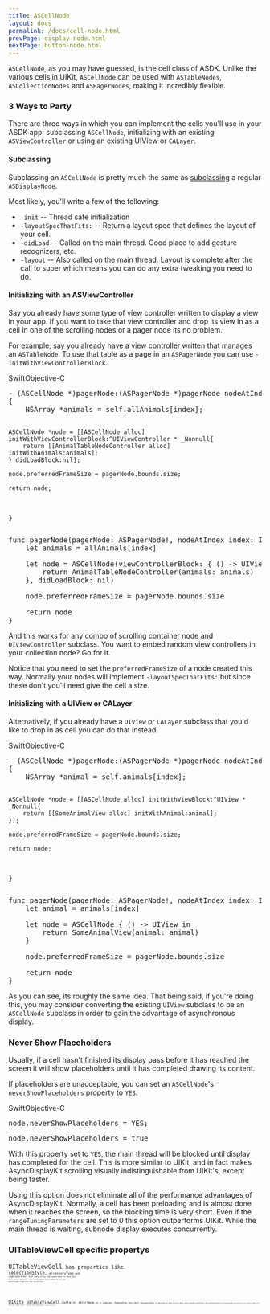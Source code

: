 ```yaml
---
title: ASCellNode
layout: docs
permalink: /docs/cell-node.html
prevPage: display-node.html
nextPage: button-node.html
---
```


<code>ASCellNode</code>, as you may have guessed, is the cell class of ASDK.  Unlike the various cells in UIKit, <code>ASCellNode</code> can be used with <code>ASTableNodes</code>, <code>ASCollectionNodes</code> and <code>ASPagerNodes</code>, making it incredibly flexible.

### 3 Ways to Party

There are three ways in which you can implement the cells you'll use in your ASDK app: subclassing <code>ASCellNode</code>, initializing with an existing <code>ASViewController</code> or using an existing UIView or <code>CALayer</code>.

#### Subclassing

Subclassing an <code>ASCellNode</code> is pretty much the same as <a href = "/docs/subclassing.html">subclassing</a> a regular <code>ASDisplayNode</code>.  

Most likely, you'll write a few of the following:
<ul>
<li>
	<code>-init</code> -- Thread safe initialization
</li>
<li>
	<code>-layoutSpecThatFits:</code> -- Return a layout spec that defines the layout of your cell.
</li>
<li>
	<code>-didLoad</code> -- Called on the main thread.  Good place to add gesture recognizers, etc.
</li>
<li>
	<code>-layout</code> -- Also called on the main thread.  Layout is complete after the call to super which means you can do any extra tweaking you need to do.
</li>
</ul>

#### Initializing with an ASViewController

Say you already have some type of view controller written to display a view in your app.  If you want to take that view controller and drop its view in as a cell in one of the scrolling nodes or a pager node its no problem.

For example, say you already have a view controller written that manages an <code>ASTableNode</code>.  To use that table as a page in an <code>ASPagerNode</code> you can use  <code>-initWithViewControllerBlock</code>.

<div class = "highlight-group">
<span class="language-toggle"><a data-lang="swift" class="swiftButton">Swift</a><a data-lang="objective-c" class = "active objcButton">Objective-C</a></span>
<div class = "code">
  <pre lang="objc" class="objcCode">
- (ASCellNode *)pagerNode:(ASPagerNode *)pagerNode nodeAtIndex:(NSInteger)index
{
    NSArray *animals = self.allAnimals[index];
    
    ASCellNode *node = [[ASCellNode alloc] initWithViewControllerBlock:^UIViewController * _Nonnull{
        return [[AnimalTableNodeController alloc] initWithAnimals:animals];
    } didLoadBlock:nil];
    
    node.preferredFrameSize = pagerNode.bounds.size;
    
    return node;
}
</pre>
<pre lang="swift" class = "swiftCode hidden">
func pagerNode(pagerNode: ASPagerNode!, nodeAtIndex index: Int) -> ASCellNode! {
    let animals = allAnimals[index]
    
    let node = ASCellNode(viewControllerBlock: { () -> UIViewController in
        return AnimalTableNodeController(animals: animals)
    }, didLoadBlock: nil)
    
    node.preferredFrameSize = pagerNode.bounds.size
    
    return node
}
</pre>
</div>
</div>

And this works for any combo of scrolling container node and <code>UIViewController</code> subclass.  You want to embed random view controllers in your collection node? Go for it.

<div class = "note">
	Notice that you need to set the <code>preferredFrameSize</code> of a node created this way.  Normally your nodes will implement <code>-layoutSpecThatFits:</code> but since these don't you'll need give the cell a size.
</div>


#### Initializing with a UIView or CALayer

Alternatively, if you already have a <code>UIView</code> or <code>CALayer</code> subclass that you'd like to drop in as cell you can do that instead.

<div class = "highlight-group">
<span class="language-toggle"><a data-lang="swift" class="swiftButton">Swift</a><a data-lang="objective-c" class = "active objcButton">Objective-C</a></span>
<div class = "code">
  <pre lang="objc" class="objcCode">
- (ASCellNode *)pagerNode:(ASPagerNode *)pagerNode nodeAtIndex:(NSInteger)index
{
    NSArray *animal = self.animals[index];
    
    ASCellNode *node = [[ASCellNode alloc] initWithViewBlock:^UIView * _Nonnull{
        return [[SomeAnimalView alloc] initWithAnimal:animal];
    }];

    node.preferredFrameSize = pagerNode.bounds.size;
    
    return node;
}
</pre>
<pre lang="swift" class = "swiftCode hidden">
func pagerNode(pagerNode: ASPagerNode!, nodeAtIndex index: Int) -> ASCellNode! {
    let animal = animals[index]
    
    let node = ASCellNode { () -> UIView in
        return SomeAnimalView(animal: animal)
    }

    node.preferredFrameSize = pagerNode.bounds.size
    
    return node
}
</pre>
</div>
</div>

As you can see, its roughly the same idea.  That being said, if you're doing this, you may consider converting the existing <code>UIView</code> subclass to be an <code>ASCellNode</code> subclass in order to gain the advantage of asynchronous display.

### Never Show Placeholders

Usually, if a cell hasn't finished its display pass before it has reached the screen it will show placeholders until it has completed drawing its content.

If placeholders are unacceptable, you can set an <code>ASCellNode</code>'s <code>neverShowPlaceholders</code> property to <code>YES</code>.

<div class = "highlight-group">
<span class="language-toggle"><a data-lang="swift" class="swiftButton">Swift</a><a data-lang="objective-c" class = "active objcButton">Objective-C</a></span>
<div class = "code">
  <pre lang="objc" class="objcCode">
node.neverShowPlaceholders = YES;
</pre>
<pre lang="swift" class = "swiftCode hidden">
node.neverShowPlaceholders = true
</pre>
</div>
</div>

With this property set to <code>YES</code>, the main thread will be blocked until display has completed for the cell.  This is more similar to UIKit, and in fact makes AsyncDisplayKit scrolling visually indistinguishable from UIKit's, except being faster.

<div class = "note">
Using this option does not eliminate all of the performance advantages of AsyncDisplayKit. Normally, a cell has been preloading and is almost done when it reaches the screen, so the blocking time is very short.  Even if the <code>rangeTuningParameters</code> are set to 0 this option outperforms UIKit.  While the main thread is waiting, subnode display executes concurrently.
</div>

### UITableViewCell specific propertys

<code>UITableViewCell<code> has properties like <code>selectionStyle<code>, <code>accessoryType<code> and <code>seperatorInset<code> that many of us use sometimes to give the Cell more detail. For this case <code>ASCellNode<code> has the same (passthrough) properties that can be used. 

<div class = "note">
UIKits <code>UITableViewCell<code> contains <code>ASCellNode<code> as a subview. Depending how your <code>ASLayoutSpec<code> is defined it may occure that your Layout overlays the <code>UITableViewCell.accessoryView<code> and therefore not visible. Make sure that your Layout doesn't overlays any <code>UITableViewCell<code>'s specific properties.
</div>
